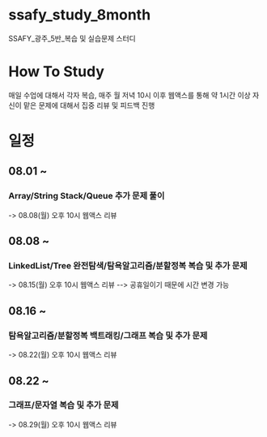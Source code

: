 # ssafy_study_8month
SSAFY_광주_5반_복습 및 실습문제 스터디

# How To Study
매일 수업에 대해서 각자 복습, 매주 월 저녁 10시 이후 웹액스를 통해 약 1시간 이상 자신이 맡은 문제에 대해서 집중 리뷰 및 피드백 진행

# 일정
## 08.01 ~
### Array/String Stack/Queue 추가 문제 풀이
-> 08.08(월) 오후 10시 웹액스 리뷰

## 08.08 ~
### LinkedList/Tree 완전탐색/탐욕알고리즘/분할정복 복습 및 추가 문제
-> 08.15(월) 오후 10시 웹액스 리뷰 --> 공휴일이기 때문에 시간 변경 가능

## 08.16 ~
### 탐욕알고리즘/분할정복 백트래킹/그래프 복습 및 추가 문제
-> 08.22(월) 오후 10시 웹액스 리뷰

## 08.22 ~
### 그래프/문자열 복습 및 추가 문제
-> 08.29(월) 오후 10시 웹액스 리뷰
